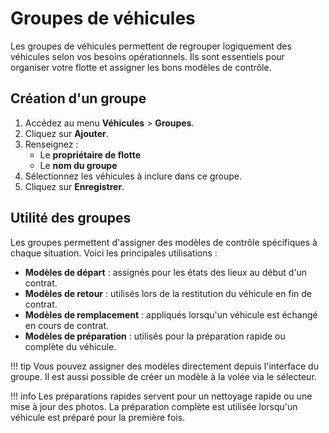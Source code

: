 # Groupes de véhicules

Les groupes de véhicules permettent de regrouper logiquement des véhicules selon vos besoins opérationnels. Ils sont essentiels pour organiser votre flotte et assigner les bons modèles de contrôle.

## Création d'un groupe

1. Accédez au menu **Véhicules** > **Groupes**.
2. Cliquez sur **Ajouter**.
3. Renseignez :
    - Le **propriétaire de flotte**
    - Le **nom du groupe**
4. Sélectionnez les véhicules à inclure dans ce groupe.
5. Cliquez sur **Enregistrer**.

## Utilité des groupes

Les groupes permettent d'assigner des modèles de contrôle spécifiques à chaque situation. Voici les principales utilisations :

- **Modèles de départ** : assignés pour les états des lieux au début d'un contrat.
- **Modèles de retour** : utilisés lors de la restitution du véhicule en fin de contrat.
- **Modèles de remplacement** : appliqués lorsqu'un véhicule est échangé en cours de contrat.
- **Modèles de préparation** : utilisés pour la préparation rapide ou complète du véhicule.

!!! tip
    Vous pouvez assigner des modèles directement depuis l'interface du groupe. Il est aussi possible de créer un modèle à la volée via le sélecteur.

!!! info
    Les préparations rapides servent pour un nettoyage rapide ou une mise à jour des photos. La préparation complète est utilisée lorsqu'un véhicule est préparé pour la première fois.
